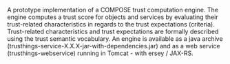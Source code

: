 A prototype implementation of a COMPOSE trust computation engine. The engine computes a trust score for objects and services by evaluating their trust-related characteristics in regards to the trust expectations (criteria).  Trust-related characteristics and trust expectations are formally described using the trust semantic vocabulary.  An engine is available as a java archive (trusthings-service-X.X.X-jar-with-dependencies.jar) and as a web service (trusthings-webservice) running in Tomcat - with ersey / JAX-RS.